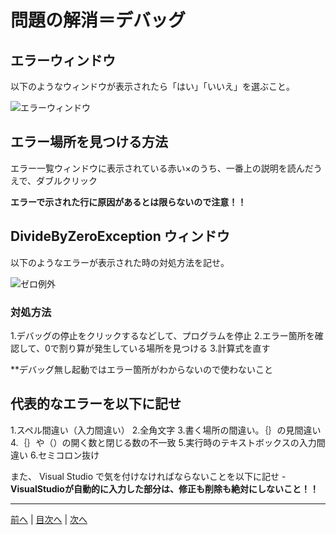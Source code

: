 # 問題の解消＝デバッグ

## エラーウィンドウ
以下のようなウィンドウが表示されたら「はい」「いいえ」を選ぶこと。

![エラーウィンドウ](imgs/0300.png)

## エラー場所を見つける方法
エラー一覧ウィンドウに表示されている赤い×のうち、一番上の説明を読んだうえで、ダブルクリック

**エラーで示された行に原因があるとは限らないので注意！！**　


## DivideByZeroException ウィンドウ
以下のようなエラーが表示された時の対処方法を記せ。

![ゼロ例外](imgs/0301.png)

### 対処方法
1.デバッグの停止をクリックするなどして、プログラムを停止
2.エラー箇所を確認して、0で割り算が発生している場所を見つける
3.計算式を直す

**デバッグ無し起動ではエラー箇所がわからないので使わないこと

## 代表的なエラーを以下に記せ
1.スペル間違い（入力間違い）
2.全角文字
3.書く場所の間違い。｛｝の見間違い
4.｛｝や（）の開く数と閉じる数の不一致
5.実行時のテキストボックスの入力間違い
6.セミコロン抜け

また、 Visual Studio で気を付けなければならないことを以下に記せ
-**VisualStudioが自動的に入力した部分は、修正も削除も絶対にしないこと！！** 

---

[前へ](README.md#%E3%83%97%E3%83%AD%E3%82%B0%E3%83%A9%E3%83%9F%E3%83%B3%E3%82%B0%E3%81%AE%E8%82%9D) | [目次へ](README.md#%E7%9B%AE%E6%AC%A1) | [次へ](04.md)
